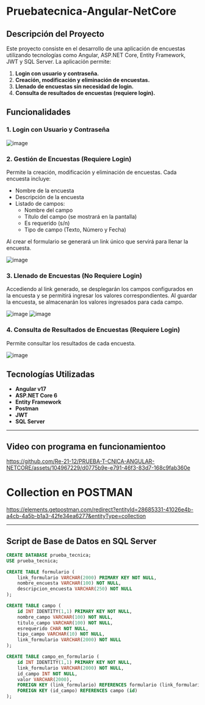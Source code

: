 # Pruebatecnica-Angular-NetCore

## Descripción del Proyecto
Este proyecto consiste en el desarrollo de una aplicación de encuestas utilizando tecnologías como Angular, ASP.NET Core, Entity Framework, JWT y SQL Server. La aplicación permite:

1. **Login con usuario y contraseña.**
2. **Creación, modificación y eliminación de encuestas.**
3. **Llenado de encuestas sin necesidad de login.**
4. **Consulta de resultados de encuestas (requiere login).**

## Funcionalidades

### 1. Login con Usuario y Contraseña
![image](https://github.com/Re-21-12/PRUEBA-T-CNICA-ANGULAR-NETCORE/assets/104967229/063111cb-1349-4fa8-bba1-8f06ab82f382)

### 2. Gestión de Encuestas (Requiere Login)
Permite la creación, modificación y eliminación de encuestas. Cada encuesta incluye:
- Nombre de la encuesta
- Descripción de la encuesta
- Listado de campos:
  - Nombre del campo
  - Título del campo (se mostrará en la pantalla)
  - Es requerido (s/n)
  - Tipo de campo (Texto, Número y Fecha)

Al crear el formulario se generará un link único que servirá para llenar la encuesta.

![image](https://github.com/Re-21-12/PRUEBA-T-CNICA-ANGULAR-NETCORE/assets/104967229/c52406fa-2a45-4699-adfa-00c23fdd8bc8)

### 3. Llenado de Encuestas (No Requiere Login)
Accediendo al link generado, se desplegarán los campos configurados en la encuesta y se permitirá ingresar los valores correspondientes. Al guardar la encuesta, se almacenarán los valores ingresados para cada campo.

![image](https://github.com/Re-21-12/PRUEBA-T-CNICA-ANGULAR-NETCORE/assets/104967229/b6946ce8-4945-4c59-9a34-19196c41d7a8)
![image](https://github.com/Re-21-12/PRUEBA-T-CNICA-ANGULAR-NETCORE/assets/104967229/bbbdcfe6-01da-4eb5-ac9a-f15566e9a900)

### 4. Consulta de Resultados de Encuestas (Requiere Login)
Permite consultar los resultados de cada encuesta.

![image](https://github.com/Re-21-12/PRUEBA-T-CNICA-ANGULAR-NETCORE/assets/104967229/fe01ff05-787a-448e-aee2-90ff9f0147d6)

## Tecnologías Utilizadas
- **Angular v17**
- **ASP.NET Core 6**
- **Entity Framework**
- **Postman**
- **JWT**
- **SQL Server**

<hr/>

## Video con programa en funcionamientoo

https://github.com/Re-21-12/PRUEBA-T-CNICA-ANGULAR-NETCORE/assets/104967229/d0775b9e-e791-46f3-83d7-168c9fab360e

<h1>Collection en POSTMAN</h1>

https://elements.getpostman.com/redirect?entityId=28685331-41026e4b-a4cb-4a5b-b1a3-42fe34ea6277&entityType=collection


<hr/>

## Script de Base de Datos en SQL Server

```sql
CREATE DATABASE prueba_tecnica;
USE prueba_tecnica;

CREATE TABLE formulario (
    link_formulario VARCHAR(2000) PRIMARY KEY NOT NULL,
    nombre_encuesta VARCHAR(100) NOT NULL,
    descripcion_encuesta VARCHAR(250) NOT NULL
);

CREATE TABLE campo (
    id INT IDENTITY(1,1) PRIMARY KEY NOT NULL,
    nombre_campo VARCHAR(100) NOT NULL,
    titulo_campo VARCHAR(100) NOT NULL,
    esrequerido CHAR NOT NULL,
    tipo_campo VARCHAR(10) NOT NULL,
    link_formulario VARCHAR(2000) NOT NULL
);

CREATE TABLE campo_en_formulario (
    id INT IDENTITY(1,1) PRIMARY KEY NOT NULL,
    link_formulario VARCHAR(2000) NOT NULL,
    id_campo INT NOT NULL,
    valor VARCHAR(2000),
    FOREIGN KEY (link_formulario) REFERENCES formulario (link_formulario),
    FOREIGN KEY (id_campo) REFERENCES campo (id)
);

